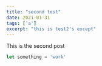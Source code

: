 ```yaml
---
title: "second test"
date: 2021-01-31
tags: ['a']
excerpt: "this is test2's except"
---
```


This is the second post


```javascript
let something = 'work'
```